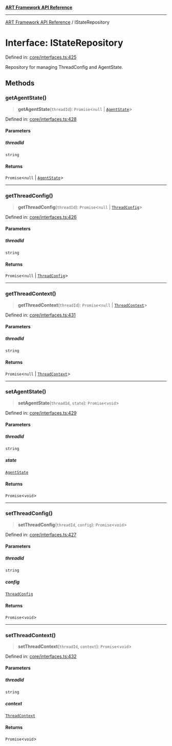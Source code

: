 [**ART Framework API Reference**](../README.md)

***

[ART Framework API Reference](../README.md) / IStateRepository

# Interface: IStateRepository

Defined in: [core/interfaces.ts:425](https://github.com/hashangit/ART/blob/f2c01fe8faa76ca4df3209539d95509aac02e476/src/core/interfaces.ts#L425)

Repository for managing ThreadConfig and AgentState.

## Methods

### getAgentState()

> **getAgentState**(`threadId`): `Promise`\<`null` \| [`AgentState`](AgentState.md)\>

Defined in: [core/interfaces.ts:428](https://github.com/hashangit/ART/blob/f2c01fe8faa76ca4df3209539d95509aac02e476/src/core/interfaces.ts#L428)

#### Parameters

##### threadId

`string`

#### Returns

`Promise`\<`null` \| [`AgentState`](AgentState.md)\>

***

### getThreadConfig()

> **getThreadConfig**(`threadId`): `Promise`\<`null` \| [`ThreadConfig`](ThreadConfig.md)\>

Defined in: [core/interfaces.ts:426](https://github.com/hashangit/ART/blob/f2c01fe8faa76ca4df3209539d95509aac02e476/src/core/interfaces.ts#L426)

#### Parameters

##### threadId

`string`

#### Returns

`Promise`\<`null` \| [`ThreadConfig`](ThreadConfig.md)\>

***

### getThreadContext()

> **getThreadContext**(`threadId`): `Promise`\<`null` \| [`ThreadContext`](ThreadContext.md)\>

Defined in: [core/interfaces.ts:431](https://github.com/hashangit/ART/blob/f2c01fe8faa76ca4df3209539d95509aac02e476/src/core/interfaces.ts#L431)

#### Parameters

##### threadId

`string`

#### Returns

`Promise`\<`null` \| [`ThreadContext`](ThreadContext.md)\>

***

### setAgentState()

> **setAgentState**(`threadId`, `state`): `Promise`\<`void`\>

Defined in: [core/interfaces.ts:429](https://github.com/hashangit/ART/blob/f2c01fe8faa76ca4df3209539d95509aac02e476/src/core/interfaces.ts#L429)

#### Parameters

##### threadId

`string`

##### state

[`AgentState`](AgentState.md)

#### Returns

`Promise`\<`void`\>

***

### setThreadConfig()

> **setThreadConfig**(`threadId`, `config`): `Promise`\<`void`\>

Defined in: [core/interfaces.ts:427](https://github.com/hashangit/ART/blob/f2c01fe8faa76ca4df3209539d95509aac02e476/src/core/interfaces.ts#L427)

#### Parameters

##### threadId

`string`

##### config

[`ThreadConfig`](ThreadConfig.md)

#### Returns

`Promise`\<`void`\>

***

### setThreadContext()

> **setThreadContext**(`threadId`, `context`): `Promise`\<`void`\>

Defined in: [core/interfaces.ts:432](https://github.com/hashangit/ART/blob/f2c01fe8faa76ca4df3209539d95509aac02e476/src/core/interfaces.ts#L432)

#### Parameters

##### threadId

`string`

##### context

[`ThreadContext`](ThreadContext.md)

#### Returns

`Promise`\<`void`\>
